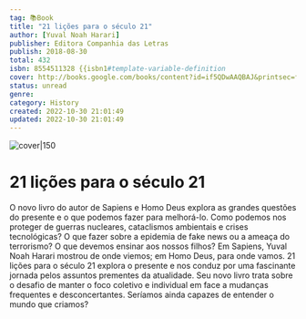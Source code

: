 ```yaml
---
tag: 📚Book
title: "21 lições para o século 21"
author: [Yuval Noah Harari]
publisher: Editora Companhia das Letras
publish: 2018-08-30
total: 432
isbn: 8554511328 {{isbn1#template-variable-definition
cover: http://books.google.com/books/content?id=if5QDwAAQBAJ&printsec=frontcover&img=1&zoom=1&edge=curl&source=gbs_api
status: unread
genre: 
category: History
created: 2022-10-30 21:01:49
updated: 2022-10-30 21:01:49
---
```


![cover|150](http://books.google.com/books/content?id=if5QDwAAQBAJ&printsec=frontcover&img=1&zoom=1&edge=curl&source=gbs_api.md)

# 21 lições para o século 21

O novo livro do autor de Sapiens e Homo Deus explora as grandes questões do presente e o que podemos fazer para melhorá-lo. Como podemos nos proteger de guerras nucleares, cataclismos ambientais e crises tecnológicas? O que fazer sobre a epidemia de fake news ou a ameaça do terrorismo? O que devemos ensinar aos nossos filhos? Em Sapiens, Yuval Noah Harari mostrou de onde viemos; em Homo Deus, para onde vamos. 21 lições para o século 21 explora o presente e nos conduz por uma fascinante jornada pelos assuntos prementes da atualidade. Seu novo livro trata sobre o desafio de manter o foco coletivo e individual em face a mudanças frequentes e desconcertantes. Seríamos ainda capazes de entender o mundo que criamos?